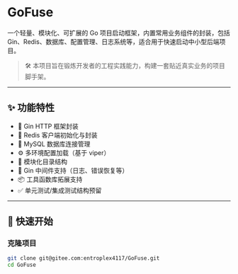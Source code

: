 # GoFuse

一个轻量、模块化、可扩展的 Go 项目启动框架，内置常用业务组件的封装，包括 Gin、Redis、数据库、配置管理、日志系统等，适合用于快速启动中小型后端项目。

> 🛠️ 本项目旨在锻炼开发者的工程实践能力，构建一套贴近真实业务的项目脚手架。

---

## ✨ 功能特性

- 🔧 Gin HTTP 框架封装
- 🧱 Redis 客户端初始化与封装
- 💾 MySQL 数据库连接管理
- ⚙️ 多环境配置加载（基于 viper）
- 📜 模块化目录结构
- 🧩 Gin 中间件支持（日志、错误恢复等）
- 📦 工具函数库拓展支持
- ✅ 单元测试/集成测试结构预留

---

## 🚀 快速开始

### 克隆项目

```bash
git clone git@gitee.com:entroplex4117/GoFuse.git
cd GoFuse
```
